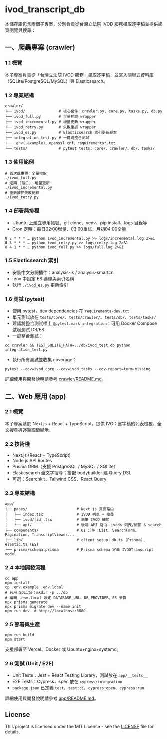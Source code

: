 # ivod_transcript_db

本儲存庫包含兩個子專案，分別負責從台灣立法院 IVOD 服務擷取逐字稿並提供網頁瀏覽與搜尋：

## 一、爬蟲專案 (crawler)

### 1.1 概覽
本子專案負責從「台灣立法院 IVOD 服務」擷取逐字稿，並寫入關聯式資料庫（SQLite/PostgreSQL/MySQL）與 Elasticsearch。

### 1.2 專案結構
```
crawler/
├── ivod/               # 核心套件：crawler.py, core.py, tasks.py, db.py
├── ivod_full.py        # 全量抓取 wrapper
├── ivod_incremental.py # 增量更新 wrapper
├── ivod_retry.py       # 失敗重抓 wrapper
├── ivod_es.py          # Elasticsearch 索引更新腳本
├── integration_test.py # 一鍵跑整合測試
├── .env(.example)、openssl.cnf、requirements*.txt
└── tests/              # pytest tests: core/、crawler/、db/、tasks/
```
### 1.3 使用範例
```
# 首次或重置：全量拉取
./ivod_full.py
# 定期 (每日)：增量更新
./ivod_incremental.py
# 重新補抓失敗紀錄
./ivod_retry.py
```

### 1.4 部署與排程
- Ubuntu 上建立專用帳號、git clone、venv、pip install、logs 目錄等
- Cron 定時：每日02:00增量、03:00重試，月初04:00全量
```
0 2 * * * … python ivod_incremental.py >> logs/incremental.log 2>&1
0 3 * * * … python ivod_retry.py >> logs/retry.log 2>&1
0 4 1 * * … python ivod_full.py >> logs/full.log 2>&1
```

### 1.5 Elasticsearch 索引
- 安裝中文分詞插件：analysis-ik / analysis-smartcn
- .env 中設定 ES 連線與索引名稱
- 執行 `./ivod_es.py` 更新索引

### 1.6 測試 (pytest)
- 使用 pytest，dev dependencies 在 `requirements-dev.txt`
- 單元測試放在 `tests/core/`、`tests/crawler/`、`tests/db/`、`tests/tasks/`
- 建議將整合測試標上 `@pytest.mark.integration`；可用 Docker Compose 啟起測試 DB/ES
- 一鍵整合測試：
```
cd crawler && TEST_SQLITE_PATH=../db/ivod_test.db python integration_test.py
```
- 執行所有測試並收集 coverage：
```
pytest --cov=ivod_core --cov=ivod_tasks --cov-report=term-missing
```

詳細使用與開發說明請參考 [crawler/README.md](crawler/README.md)。

## 二、Web 應用 (app)

### 2.1 概覽
本子專案基於 Next.js + React + TypeScript，提供 IVOD 逐字稿的列表檢視、全文搜尋與逐筆細節顯示。

### 2.2 技術棧
- Next.js (React + TypeScript)
- Node.js API Routes
- Prisma ORM（支援 PostgreSQL / MySQL / SQLite）
- Elasticsearch 全文字搜尋；搭配 bodybuilder 建 Query DSL
- 可選：Searchkit、Tailwind CSS、React Query

### 2.3 專案結構
```
app/
├── pages/                      # Next.js 頁面路由
│   ├── index.tsx               # IVOD 列表 + 搜尋
│   ├── ivod/[id].tsx           # 單筆 IVOD 細節
│   └── api/                    # 後端 API 路由：ivods 列表/細節 & search
├── components/                 # UI 元件：List, SearchForm, Pagination, TranscriptViewer...
├── lib/                        # client setup：db.ts (Prisma), elastic.ts (ES)
└── prisma/schema.prisma        # Prisma schema 定義 IVODTranscript model
```

### 2.4 本地開發流程
```
cd app
npm install
cp .env.example .env.local
# 若用 SQLite：mkdir -p ../db
# 編輯 .env.local 設定 DATABASE_URL、DB_PROVIDER、ES 參數
npx prisma generate
npx prisma migrate dev --name init
npm run dev  # http://localhost:3000
```

### 2.5 部署與生產
```
npm run build
npm start
```
支援部署至 Vercel、Docker 或 Ubuntu+nginx+systemd。

### 2.6 測試 (Unit / E2E)
- Unit Tests：Jest + React Testing Library，測試放在 `app/__tests__`
- E2E Tests：Cypress，spec 放在 `cypress/integration`
- `package.json` 已定義 `test`、`test:ci`、`cypress:open`、`cypress:run`

詳細使用與開發說明請參考 [app/README.md](app/README.md)。

## License

This project is licensed under the MIT License - see the [LICENSE](LICENSE) file for details.